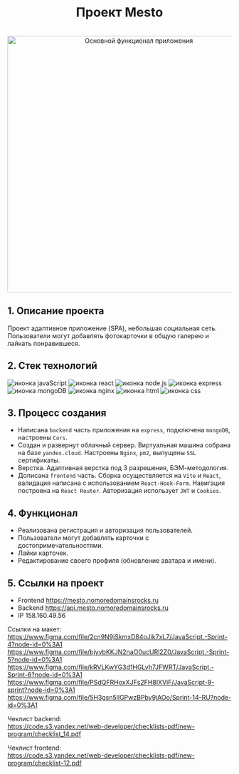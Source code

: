 <h1 align="center">Проект Mesto</h1>
<br>

<div align="center">
  <a href="https://mesto.nomoredomainsrocks.ru">
    <img width="575" alt="Основной функционал приложения" src="https://github.com/BRoman22/react-mesto-api-full-gha/assets/96336622/476466ba-ee1c-4b71-9683-5fe838f332e3">
  </a>
</div>

<h2>1. Описание проекта</h2>
Проект адаптивное приложение (SPA), небольшая социальная сеть. Пользователи могут добавлять фотокарточки в общую галерею и лайкать понравившеся.

<h2>2. Стек технологий</h2>
<div>
  <img src="https://img.shields.io/badge/javascript-yellow?style=for-the-badge&logo=javascript&logoColor=white" alt="иконка javaScript">
  <img src="https://img.shields.io/badge/react-%23087ea4?style=for-the-badge&logo=react&logoColor=white" alt="иконка react">
  <img src="https://img.shields.io/badge/node.js-026e00?style=for-the-badge&logo=node.js&logoColor=white" alt="иконка node.js">
  <img src="https://img.shields.io/badge/express-black?style=for-the-badge&logo=express&logoColor=white" alt="иконка express">
  <img src="https://img.shields.io/badge/mongodb-00ED64?style=for-the-badge&logo=mongodb&logoColor=white" alt="иконка mongoDB">
  <img src="https://img.shields.io/badge/nginx-009639?style=for-the-badge&logo=nginx&logoColor=white" alt="иконка nginx">
  <img src="https://img.shields.io/badge/html-ff6739?style=for-the-badge&logo=html5&logoColor=white" alt="иконка html">
  <img src="https://img.shields.io/badge/css-blue?style=for-the-badge&logo=css3&logoColor=white" alt="иконка css">
</div>

<h2>3. Процесс создания</h2>

* Написана `backend` часть приложения на `express`, подключена `mongoDB`, настроены `Cors`.
* Создан и развернут облачный сервер. Виртуальная машина собрана на базе `yandex.cloud`. Настроены `Nginx`, `pm2`, выпущены `SSL` сертификаты.
* Верстка. Адаптивная верстка под 3 разрешения, БЭМ-методология.
* Дописана `frontend` часть. Сборка осуществляется на `Vite` и `React`, валидация написана с использованием `React-Hook-Form`. Навигация построена на `React Router`. Авторизация использует `JWT` и `Cookies`.


<h2>4. Функционал</h2>

* Реализована регистрация и авторизация пользователей.
* Пользователи могут добавлять карточки с достопримечательностями.
* Лайки карточек.
* Редактирование своего профиля (обновление аватара и имени).

<h2>5. Ссылки на проект</h2>

* Frontend https://mesto.nomoredomainsrocks.ru
* Backend https://api.mesto.nomoredomainsrocks.ru
* IP 158.160.49.56

Ссылки на макет:
<br>
https://www.figma.com/file/2cn9N9jSkmxD84oJik7xL7/JavaScript.-Sprint-4?node-id=0%3A1 
https://www.figma.com/file/bjyvbKKJN2naO0ucURl2Z0/JavaScript.-Sprint-5?node-id=0%3A1 
https://www.figma.com/file/kRVLKwYG3d1HGLvh7JFWRT/JavaScript.-Sprint-6?node-id=0%3A1 
https://www.figma.com/file/PSdQFRHoxXJFs2FH8IXViF/JavaScript-9-sprint?node-id=0%3A1 
https://www.figma.com/file/5H3gsn5lIGPwzBPby9jAOo/Sprint-14-RU?node-id=0%3A1

Чеклист backend:
<br>
https://code.s3.yandex.net/web-developer/checklists-pdf/new-program/checklist_14.pdf

Чеклист frontend:
<br>
https://code.s3.yandex.net/web-developer/checklists-pdf/new-program/checklist-12.pdf
